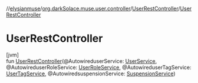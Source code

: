 //[elysianmuse](../../../index.md)/[org.darkSolace.muse.user.controller](../index.md)/[UserRestController](index.md)/[UserRestController](-user-rest-controller.md)

# UserRestController

[jvm]\
fun [UserRestController](-user-rest-controller.md)(@AutowireduserService: [UserService](../../org.darkSolace.muse.user.service/-user-service/index.md), @AutowireduserRoleService: [UserRoleService](../../org.darkSolace.muse.user.service/-user-role-service/index.md), @AutowireduserTagService: [UserTagService](../../org.darkSolace.muse.user.service/-user-tag-service/index.md), @AutowiredsuspensionService: [SuspensionService](../../org.darkSolace.muse.user.service/-suspension-service/index.md))
